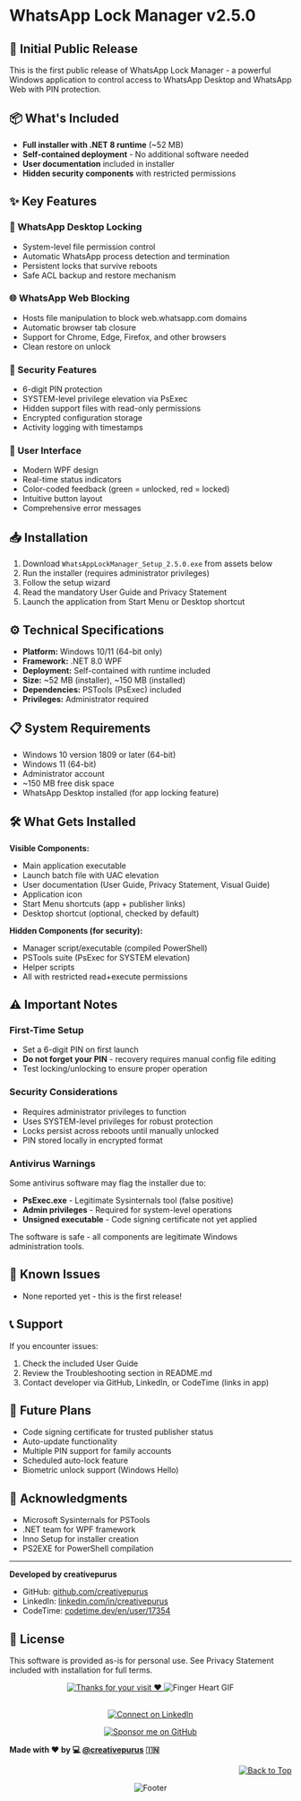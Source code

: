 # WhatsApp Lock Manager v2.5.0

## 🎉 Initial Public Release

This is the first public release of WhatsApp Lock Manager - a powerful Windows application to control access to WhatsApp Desktop and WhatsApp Web with PIN protection.

## 📦 What's Included

- **Full installer with .NET 8 runtime** (~52 MB)
- **Self-contained deployment** - No additional software needed
- **User documentation** included in installer
- **Hidden security components** with restricted permissions

## ✨ Key Features

### 🔐 WhatsApp Desktop Locking
- System-level file permission control
- Automatic WhatsApp process detection and termination
- Persistent locks that survive reboots
- Safe ACL backup and restore mechanism

### 🌐 WhatsApp Web Blocking
- Hosts file manipulation to block web.whatsapp.com domains
- Automatic browser tab closure
- Support for Chrome, Edge, Firefox, and other browsers
- Clean restore on unlock

### 🔑 Security Features
- 6-digit PIN protection
- SYSTEM-level privilege elevation via PsExec
- Hidden support files with read-only permissions
- Encrypted configuration storage
- Activity logging with timestamps

### 🎨 User Interface
- Modern WPF design
- Real-time status indicators
- Color-coded feedback (green = unlocked, red = locked)
- Intuitive button layout
- Comprehensive error messages

## 📥 Installation

1. Download `WhatsAppLockManager_Setup_2.5.0.exe` from assets below
2. Run the installer (requires administrator privileges)
3. Follow the setup wizard
4. Read the mandatory User Guide and Privacy Statement
5. Launch the application from Start Menu or Desktop shortcut

## ⚙️ Technical Specifications

- **Platform:** Windows 10/11 (64-bit only)
- **Framework:** .NET 8.0 WPF
- **Deployment:** Self-contained with runtime included
- **Size:** ~52 MB (installer), ~150 MB (installed)
- **Dependencies:** PSTools (PsExec) included
- **Privileges:** Administrator required

## 📋 System Requirements

- Windows 10 version 1809 or later (64-bit)
- Windows 11 (64-bit)
- Administrator account
- ~150 MB free disk space
- WhatsApp Desktop installed (for app locking feature)

## 🛠️ What Gets Installed

**Visible Components:**
- Main application executable
- Launch batch file with UAC elevation
- User documentation (User Guide, Privacy Statement, Visual Guide)
- Application icon
- Start Menu shortcuts (app + publisher links)
- Desktop shortcut (optional, checked by default)

**Hidden Components (for security):**
- Manager script/executable (compiled PowerShell)
- PSTools suite (PsExec for SYSTEM elevation)
- Helper scripts
- All with restricted read+execute permissions

## ⚠️ Important Notes

### First-Time Setup
- Set a 6-digit PIN on first launch
- **Do not forget your PIN** - recovery requires manual config file editing
- Test locking/unlocking to ensure proper operation

### Security Considerations
- Requires administrator privileges to function
- Uses SYSTEM-level privileges for robust protection
- Locks persist across reboots until manually unlocked
- PIN stored locally in encrypted format

### Antivirus Warnings
Some antivirus software may flag the installer due to:
- **PsExec.exe** - Legitimate Sysinternals tool (false positive)
- **Admin privileges** - Required for system-level operations
- **Unsigned executable** - Code signing certificate not yet applied

The software is safe - all components are legitimate Windows administration tools.

## 🐛 Known Issues

- None reported yet - this is the first release!

## 📞 Support

If you encounter issues:
1. Check the included User Guide
2. Review the Troubleshooting section in README.md
3. Contact developer via GitHub, LinkedIn, or CodeTime (links in app)

## 🔄 Future Plans

- Code signing certificate for trusted publisher status
- Auto-update functionality
- Multiple PIN support for family accounts
- Scheduled auto-lock feature
- Biometric unlock support (Windows Hello)

## 🙏 Acknowledgments

- Microsoft Sysinternals for PSTools
- .NET team for WPF framework
- Inno Setup for installer creation
- PS2EXE for PowerShell compilation

---

**Developed by creativepurus**
- GitHub: [github.com/creativepurus](https://github.com/creativepurus)
- LinkedIn: [linkedin.com/in/creativepurus](https://linkedin.com/in/creativepurus)
- CodeTime: [codetime.dev/en/user/17354](https://codetime.dev/en/user/17354)

## 📜 License

This software is provided as-is for personal use. See Privacy Statement included with installation for full terms.


<!-- Thanks for your Visit -->
<div align="center">
  <a href="https://git.io/typing-svg">
    <img
      alt="Thanks for your visit ❤️"
      src="https://readme-typing-svg.demolab.com?font=Roboto+Slab&size=24&pause=1000&color=7E3ACE&center=true&vCenter=true&width=520&lines=Thanks+for+your+visit+%E2%9D%A4%EF%B8%8F" />
  </a>
    <img src="https://tenor.com/view/bjyx-wyb-wang-yibo-finger-heart-heart-gif-15749379.gif" alt="Finger Heart GIF"/>
</div>

<br>

<p align="center">
  <a href="https://linkedin.com/in/creativepurus/">
    <img src="https://img.shields.io/badge/-Connect%20on%20Linkedin-blue?style=for-the-badge&logo=linkedin" alt="Connect on LinkedIn">
  </a>
</p>

<p align="center">
  <a href="https://github.com/sponsors/creativepurus/" title="Anand Purushottam's GitHub Sponsorship Profile">
    <img src="https://img.shields.io/badge/-❤️%20Sponsor%20me%20on%20GitHub-green?style=for-the-badge&logo=github" alt="Sponsor me on GitHub">
  </a>
</p>


**Made with ❤️ by 💻 [@creativepurus](https://linkedin.com/in/creativepurus) 🇮🇳**

<!-- Back to TOP -->
<p align="right">
  <a href="#top">
    <img src="https://img.shields.io/static/v1?label&message=Back+to+Top&color=red&style=for-the-badge&logo" alt="Back to Top" />
  </a>
</p>

<!-- Footer -->
<p align="center">
  <img src="https://capsule-render.vercel.app/api?type=waving&color=gradient&height=100&section=footer" alt="Footer"/>
</p>